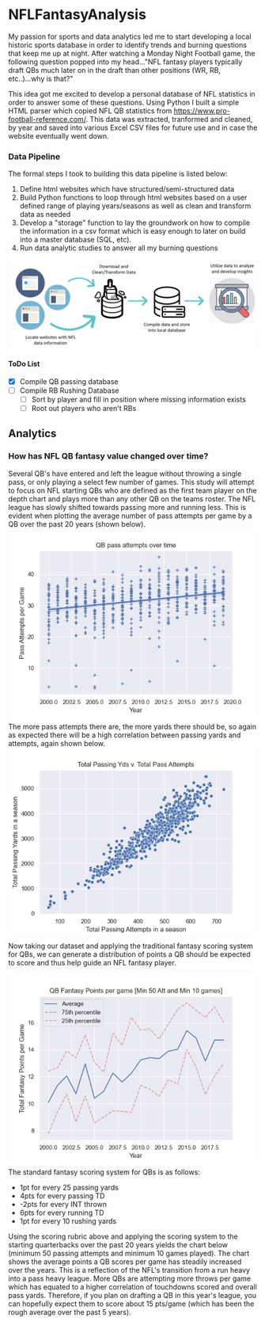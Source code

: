 # NFLFantasyAnalysis

My passion for sports and data analytics led me to start developing a local historic sports database in order to identify trends and burning questions that keep me up at night. After watching a Monday Night Football game, the following question popped into my head..."NFL fantasy players typically draft QBs much later on in the draft than other positions (WR, RB, etc..)...why is that?"

This idea got me excited to develop a personal database of NFL statistics in order to answer some of these questions. Using Python I built a simple HTML parser which copied NFL QB statistics from https://www.pro-football-reference.com/. This data was extracted, tranformed and cleaned, by year and saved into various Excel CSV files for future use and in case the website eventually went down. 

### Data Pipeline ###
The formal steps I took to building this data pipeline is listed below:
1. Define html websites which have structured/semi-structured data
2. Build Python functions to loop through html websites based on a user defined range of playing years/seasons as well as clean and transform data as needed
3. Develop a "storage" function to lay the groundwork on how to compile the information in a csv format which is easy enough to later on build into a master database (SQL, etc).
4. Run data analytic studies to answer all my burning questions

![data pipeline image](https://github.com/nasriv/NFLFantasyAnalysis/blob/master/images/Database_flow.png "Data Pipeline")

#### ToDo List ####
- [x] Compile QB passing database
- [ ] Compile RB Rushing Database
  - [ ] Sort by player and fill in position where missing information exists
  - [ ] Root out players who aren't RBs

## Analytics ##

### How has NFL QB fantasy value changed over time? ###
Several QB's have entered and left the league without throwing a single pass, or only playing a select few number of games. This study will attempt to focus on NFL starting QBs who are defined as the first team player on the depth chart and plays more than any other QB on the teams roster. The NFL league has slowly shifted towards passing more and running less. This is evident when plotting the average number of pass attempts per game by a QB over the past 20 years (shown below).
<img src="https://github.com/nasriv/NFLFantasyAnalysis/blob/master/images/PassAttempt.jpg" align="center">

The more pass attempts there are, the more yards there should be, so again as expected there will be a high correlation between passing yards and attempts, again shown below.
<img src="https://github.com/nasriv/NFLFantasyAnalysis/blob/master/images/AttvYds.jpg" align="center">

Now taking our dataset and applying the traditional fantasy scoring system for QBs, we can generate a distribution of points a QB should be expected to score and thus help guide an NFL fantasy player. 

<img src="https://github.com/nasriv/NFLFantasyAnalysis/blob/master/images/QBpoints.jpg" align="center">

The standard fantasy scoring system for QBs is as follows:
* 1pt for every 25 passing yards
* 4pts for every passing TD
* -2pts for every INT thrown
* 6pts for every running TD
* 1pt for every 10 rushing yards

Using the scoring rubric above and applying the scoring system to the starting quarterbacks over the past 20 years yields the chart below (minimum 50 passing attempts and minimum 10 games played). The chart shows the average points a QB scores per game has steadily increased over the years. This is a reflection of the NFL's transition from a run heavy into a pass heavy league. More QBs are attempting more throws per game which has equated to a higher correlation of touchdowns scored and overall pass yards. Therefore, if you plan on drafting a QB in this year's league, you can hopefully expect them to score about 15 pts/game (which has been the rough average over the past 5 years).


